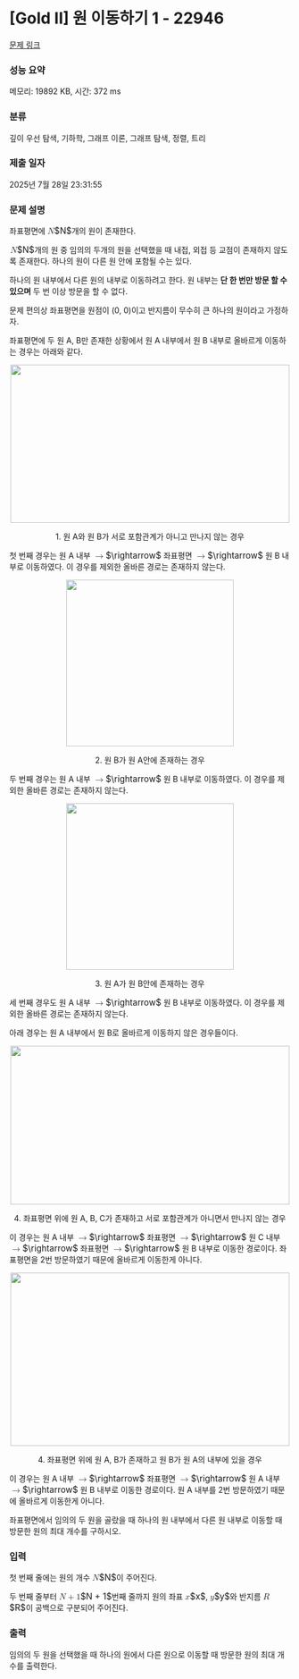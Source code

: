 # [Gold II] 원 이동하기 1 - 22946 

[문제 링크](https://www.acmicpc.net/problem/22946) 

### 성능 요약

메모리: 19892 KB, 시간: 372 ms

### 분류

깊이 우선 탐색, 기하학, 그래프 이론, 그래프 탐색, 정렬, 트리

### 제출 일자

2025년 7월 28일 23:31:55

### 문제 설명

<p>좌표평면에 <mjx-container class="MathJax" jax="CHTML" style="font-size: 109%; position: relative;"><mjx-math class="MJX-TEX" aria-hidden="true"><mjx-mi class="mjx-i"><mjx-c class="mjx-c1D441 TEX-I"></mjx-c></mjx-mi></mjx-math><mjx-assistive-mml unselectable="on" display="inline"><math xmlns="http://www.w3.org/1998/Math/MathML"><mi>N</mi></math></mjx-assistive-mml><span aria-hidden="true" class="no-mathjax mjx-copytext">$N$</span></mjx-container>개의 원이 존재한다.</p>

<p><mjx-container class="MathJax" jax="CHTML" style="font-size: 109%; position: relative;"> <mjx-math class="MJX-TEX" aria-hidden="true"><mjx-mi class="mjx-i"><mjx-c class="mjx-c1D441 TEX-I"></mjx-c></mjx-mi></mjx-math><mjx-assistive-mml unselectable="on" display="inline"><math xmlns="http://www.w3.org/1998/Math/MathML"><mi>N</mi></math></mjx-assistive-mml><span aria-hidden="true" class="no-mathjax mjx-copytext">$N$</span></mjx-container>개의 원 중 임의의 두개의 원을 선택했을 때 내접, 외접 등 교점이 존재하지 않도록 존재한다. 하나의 원이 다른 원 안에 포함될 수는 있다.</p>

<p>하나의 원 내부에서 다른 원의 내부로 이동하려고 한다. 원 내부는 <strong>단 한 번만 방문 할 수 있으며</strong> 두 번 이상 방문을 할 수 없다.</p>

<p>문제 편의상 좌표평면을 원점이 (0, 0)이고 반지름이 무수히 큰 하나의 원이라고 가정하자.</p>

<p>좌표평면에 두 원 A, B만 존재한 상황에서 원 A 내부에서 원 B 내부로 올바르게 이동하는 경우는 아래와 같다.</p>

<p style="text-align: center;"><img alt="" src="https://upload.acmicpc.net/bb24a122-acb9-4aa4-a619-c1ebaac3a086/-/crop/1358x768/281,155/-/preview/" style="height: 283px; width: 500px;"></p>

<p style="text-align: center;">1. 원 A와 원 B가 서로 포함관계가 아니고 만나지 않는 경우</p>

<p>첫 번째 경우는 원 A 내부 <mjx-container class="MathJax" jax="CHTML" style="font-size: 109%; position: relative;"><mjx-math class="MJX-TEX" aria-hidden="true"><mjx-mo class="mjx-n"><mjx-c class="mjx-c2192"></mjx-c></mjx-mo></mjx-math><mjx-assistive-mml unselectable="on" display="inline"><math xmlns="http://www.w3.org/1998/Math/MathML"><mo stretchy="false">→</mo></math></mjx-assistive-mml><span aria-hidden="true" class="no-mathjax mjx-copytext">$\rightarrow$</span></mjx-container> 좌표평면 <mjx-container class="MathJax" jax="CHTML" style="font-size: 109%; position: relative;"><mjx-math class="MJX-TEX" aria-hidden="true"><mjx-mo class="mjx-n"><mjx-c class="mjx-c2192"></mjx-c></mjx-mo></mjx-math><mjx-assistive-mml unselectable="on" display="inline"><math xmlns="http://www.w3.org/1998/Math/MathML"><mo stretchy="false">→</mo></math></mjx-assistive-mml><span aria-hidden="true" class="no-mathjax mjx-copytext">$\rightarrow$</span></mjx-container> 원 B 내부로 이동하였다. 이 경우를 제외한 올바른 경로는 존재하지 않는다.</p>

<p style="text-align: center;"><img alt="" src="https://upload.acmicpc.net/cda92dcb-b2c6-4c91-a99c-7dcf8ae73e74/-/crop/840x833/542,126/-/preview/" style="height: 298px; width: 300px;"></p>

<p style="text-align: center;">2. 원 B가 원 A안에 존재하는 경우</p>

<p>두 번째 경우는 원 A 내부 <mjx-container class="MathJax" jax="CHTML" style="font-size: 109%; position: relative;"><mjx-math class="MJX-TEX" aria-hidden="true"><mjx-mo class="mjx-n"><mjx-c class="mjx-c2192"></mjx-c></mjx-mo></mjx-math><mjx-assistive-mml unselectable="on" display="inline"><math xmlns="http://www.w3.org/1998/Math/MathML"><mo stretchy="false">→</mo></math></mjx-assistive-mml><span aria-hidden="true" class="no-mathjax mjx-copytext">$\rightarrow$</span></mjx-container> 원 B 내부로 이동하였다. 이 경우를 제외한 올바른 경로는 존재하지 않는다.</p>

<p style="text-align: center;"><img alt="" src="https://upload.acmicpc.net/4a0e9613-390c-4b58-854f-5e37511f1315/-/crop/828x823/545,131/-/preview/" style="height: 298px; width: 300px;"></p>

<p style="text-align: center;">3. 원 A가 원 B안에 존재하는 경우</p>

<p>세 번째 경우도 원 A 내부 <mjx-container class="MathJax" jax="CHTML" style="font-size: 109%; position: relative;"><mjx-math class="MJX-TEX" aria-hidden="true"><mjx-mo class="mjx-n"><mjx-c class="mjx-c2192"></mjx-c></mjx-mo></mjx-math><mjx-assistive-mml unselectable="on" display="inline"><math xmlns="http://www.w3.org/1998/Math/MathML"><mo stretchy="false">→</mo></math></mjx-assistive-mml><span aria-hidden="true" class="no-mathjax mjx-copytext">$\rightarrow$</span></mjx-container> 원 B 내부로 이동하였다. 이 경우를 제외한 올바른 경로는 존재하지 않는다.</p>

<p>아래 경우는 원 A 내부에서 원 B로 올바르게 이동하지 않은 경우들이다.</p>

<p style="text-align: center;"><img alt="" src="https://upload.acmicpc.net/b175d26f-3ff9-47a6-acff-36aded60f42e/-/crop/1361x773/281,155/-/preview/" style="height: 284px; width: 500px;"></p>

<p style="text-align: center;">4. 좌표평면 위에 원 A, B, C가 존재하고 서로 포함관계가 아니면서 만나지 않는 경우</p>

<p>이 경우는 원 A 내부 <mjx-container class="MathJax" jax="CHTML" style="font-size: 109%; position: relative;"><mjx-math class="MJX-TEX" aria-hidden="true"><mjx-mo class="mjx-n"><mjx-c class="mjx-c2192"></mjx-c></mjx-mo></mjx-math><mjx-assistive-mml unselectable="on" display="inline"><math xmlns="http://www.w3.org/1998/Math/MathML"><mo stretchy="false">→</mo></math></mjx-assistive-mml><span aria-hidden="true" class="no-mathjax mjx-copytext">$\rightarrow$</span></mjx-container> 좌표평면 <mjx-container class="MathJax" jax="CHTML" style="font-size: 109%; position: relative;"><mjx-math class="MJX-TEX" aria-hidden="true"><mjx-mo class="mjx-n"><mjx-c class="mjx-c2192"></mjx-c></mjx-mo></mjx-math><mjx-assistive-mml unselectable="on" display="inline"><math xmlns="http://www.w3.org/1998/Math/MathML"><mo stretchy="false">→</mo></math></mjx-assistive-mml><span aria-hidden="true" class="no-mathjax mjx-copytext">$\rightarrow$</span></mjx-container> 원 C 내부 <mjx-container class="MathJax" jax="CHTML" style="font-size: 109%; position: relative;"><mjx-math class="MJX-TEX" aria-hidden="true"><mjx-mo class="mjx-n"><mjx-c class="mjx-c2192"></mjx-c></mjx-mo></mjx-math><mjx-assistive-mml unselectable="on" display="inline"><math xmlns="http://www.w3.org/1998/Math/MathML"><mo stretchy="false">→</mo></math></mjx-assistive-mml><span aria-hidden="true" class="no-mathjax mjx-copytext">$\rightarrow$</span></mjx-container> 좌표평면 <mjx-container class="MathJax" jax="CHTML" style="font-size: 109%; position: relative;"><mjx-math class="MJX-TEX" aria-hidden="true"><mjx-mo class="mjx-n"><mjx-c class="mjx-c2192"></mjx-c></mjx-mo></mjx-math><mjx-assistive-mml unselectable="on" display="inline"><math xmlns="http://www.w3.org/1998/Math/MathML"><mo stretchy="false">→</mo></math></mjx-assistive-mml><span aria-hidden="true" class="no-mathjax mjx-copytext">$\rightarrow$</span></mjx-container> 원 B 내부로 이동한 경로이다. 좌표평면을 2번 방문하였기 때문에 올바르게 이동한게 아니다.</p>

<p style="text-align: center;"><img alt="" src="https://upload.acmicpc.net/f2dff913-6138-43ec-b8ab-d0b6ea21834a/-/crop/1462x907/230,88/-/preview/" style="height: 310px; width: 500px;"></p>

<p style="text-align: center;">4. 좌표평면 위에 원 A, B가 존재하고 원 B가 원 A의 내부에 있을 경우</p>

<p>이 경우는 원 A 내부 <mjx-container class="MathJax" jax="CHTML" style="font-size: 109%; position: relative;"><mjx-math class="MJX-TEX" aria-hidden="true"><mjx-mo class="mjx-n"><mjx-c class="mjx-c2192"></mjx-c></mjx-mo></mjx-math><mjx-assistive-mml unselectable="on" display="inline"><math xmlns="http://www.w3.org/1998/Math/MathML"><mo stretchy="false">→</mo></math></mjx-assistive-mml><span aria-hidden="true" class="no-mathjax mjx-copytext">$\rightarrow$</span></mjx-container> 좌표평면 <mjx-container class="MathJax" jax="CHTML" style="font-size: 109%; position: relative;"><mjx-math class="MJX-TEX" aria-hidden="true"><mjx-mo class="mjx-n"><mjx-c class="mjx-c2192"></mjx-c></mjx-mo></mjx-math><mjx-assistive-mml unselectable="on" display="inline"><math xmlns="http://www.w3.org/1998/Math/MathML"><mo stretchy="false">→</mo></math></mjx-assistive-mml><span aria-hidden="true" class="no-mathjax mjx-copytext">$\rightarrow$</span></mjx-container> 원 A 내부 <mjx-container class="MathJax" jax="CHTML" style="font-size: 109%; position: relative;"><mjx-math class="MJX-TEX" aria-hidden="true"><mjx-mo class="mjx-n"><mjx-c class="mjx-c2192"></mjx-c></mjx-mo></mjx-math><mjx-assistive-mml unselectable="on" display="inline"><math xmlns="http://www.w3.org/1998/Math/MathML"><mo stretchy="false">→</mo></math></mjx-assistive-mml><span aria-hidden="true" class="no-mathjax mjx-copytext">$\rightarrow$</span></mjx-container> 원 B 내부로 이동한 경로이다. 원 A 내부를 2번 방문하였기 때문에 올바르게 이동한게 아니다.</p>

<p>좌표평면에서 임의의 두 원을 골랐을 때 하나의 원 내부에서 다른 원 내부로 이동할 때 방문한 원의 최대 개수를 구하시오.</p>

### 입력 

 <p>첫 번째 줄에는 원의 개수 <mjx-container class="MathJax" jax="CHTML" style="font-size: 109%; position: relative;"><mjx-math class="MJX-TEX" aria-hidden="true"><mjx-mi class="mjx-i"><mjx-c class="mjx-c1D441 TEX-I"></mjx-c></mjx-mi></mjx-math><mjx-assistive-mml unselectable="on" display="inline"><math xmlns="http://www.w3.org/1998/Math/MathML"><mi>N</mi></math></mjx-assistive-mml><span aria-hidden="true" class="no-mathjax mjx-copytext">$N$</span></mjx-container>이 주어진다.</p>

<p>두 번째 줄부터 <mjx-container class="MathJax" jax="CHTML" style="font-size: 109%; position: relative;"><mjx-math class="MJX-TEX" aria-hidden="true"><mjx-mi class="mjx-i"><mjx-c class="mjx-c1D441 TEX-I"></mjx-c></mjx-mi><mjx-mo class="mjx-n" space="3"><mjx-c class="mjx-c2B"></mjx-c></mjx-mo><mjx-mn class="mjx-n" space="3"><mjx-c class="mjx-c31"></mjx-c></mjx-mn></mjx-math><mjx-assistive-mml unselectable="on" display="inline"><math xmlns="http://www.w3.org/1998/Math/MathML"><mi>N</mi><mo>+</mo><mn>1</mn></math></mjx-assistive-mml><span aria-hidden="true" class="no-mathjax mjx-copytext">$N + 1$</span></mjx-container>번째 줄까지 원의 좌표 <mjx-container class="MathJax" jax="CHTML" style="font-size: 109%; position: relative;"><mjx-math class="MJX-TEX" aria-hidden="true"><mjx-mi class="mjx-i"><mjx-c class="mjx-c1D465 TEX-I"></mjx-c></mjx-mi></mjx-math><mjx-assistive-mml unselectable="on" display="inline"><math xmlns="http://www.w3.org/1998/Math/MathML"><mi>x</mi></math></mjx-assistive-mml><span aria-hidden="true" class="no-mathjax mjx-copytext">$x$</span></mjx-container>, <mjx-container class="MathJax" jax="CHTML" style="font-size: 109%; position: relative;"><mjx-math class="MJX-TEX" aria-hidden="true"><mjx-mi class="mjx-i"><mjx-c class="mjx-c1D466 TEX-I"></mjx-c></mjx-mi></mjx-math><mjx-assistive-mml unselectable="on" display="inline"><math xmlns="http://www.w3.org/1998/Math/MathML"><mi>y</mi></math></mjx-assistive-mml><span aria-hidden="true" class="no-mathjax mjx-copytext">$y$</span></mjx-container>와 반지름 <mjx-container class="MathJax" jax="CHTML" style="font-size: 109%; position: relative;"><mjx-math class="MJX-TEX" aria-hidden="true"><mjx-mi class="mjx-i"><mjx-c class="mjx-c1D445 TEX-I"></mjx-c></mjx-mi></mjx-math><mjx-assistive-mml unselectable="on" display="inline"><math xmlns="http://www.w3.org/1998/Math/MathML"><mi>R</mi></math></mjx-assistive-mml><span aria-hidden="true" class="no-mathjax mjx-copytext">$R$</span></mjx-container>이 공백으로 구분되어 주어진다.</p>

<ul>
</ul>

### 출력 

 <p>임의의 두 원을 선택했을 때 하나의 원에서 다른 원으로 이동할 때 방문한 원의 최대 개수를 출력한다.</p>

